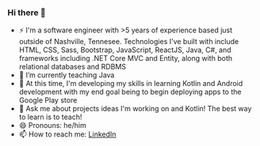### Hi there 👋
- ⚡ I'm a software engineer with >5 years of experience based just outside of Nashville, Tennesee. Technologies I've built with include HTML, CSS, Sass, Bootstrap, JavaScript, ReactJS, Java, C#, and frameworks including .NET Core MVC and Entity, along with both relational databases and RDBMS
- 🔭 I’m currently teaching Java
- 🌱 At this time, I'm developing my skills in learning Kotlin and Android development with my end goal being to begin deploying apps to the Google Play store
- 💬 Ask me about projects ideas I'm working on and Kotlin! The best way to learn is to teach!
- 😄 Pronouns: he/him
- 📫 How to reach me: [LinkedIn](https://www.linkedin.com/in/mmeacham92/)

<!--
**mmeacham92/mmeacham92** is a ✨ _special_ ✨ repository because its `README.md` (this file) appears on your GitHub profile.

Here are some ideas to get you started:

- 🔭 I’m currently working on ...
- 🌱 I’m currently learning ...
- 👯 I’m looking to collaborate on ...
- 🤔 I’m looking for help with ...
- 💬 Ask me about ...
- 📫 How to reach me: ...
- 😄 Pronouns: ...
- ⚡ Fun fact: ...
-->
